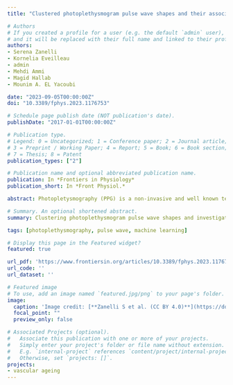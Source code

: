 ```yaml
---
title: "Clustered photoplethysmogram pulse wave shapes and their associations with clinical data"

# Authors
# If you created a profile for a user (e.g. the default `admin` user), write the username (folder name) here 
# and it will be replaced with their full name and linked to their profile.
authors:
- Serena Zanelli
- Kornelia Eveilleau
- admin
- Mehdi Ammi
- Magid Hallab
- Mounim A. EL Yacoubi

date: "2023-09-05T00:00:00Z"
doi: "10.3389/fphys.2023.1176753"

# Schedule page publish date (NOT publication's date).
publishDate: "2017-01-01T00:00:00Z"

# Publication type.
# Legend: 0 = Uncategorized; 1 = Conference paper; 2 = Journal article;
# 3 = Preprint / Working Paper; 4 = Report; 5 = Book; 6 = Book section;
# 7 = Thesis; 8 = Patent
publication_types: ["2"]

# Publication name and optional abbreviated publication name.
publication: In *Frontiers in Physiology*
publication_short: In *Front Physiol.*

abstract: Photopletysmography (PPG) is a non-invasive and well known technology that enables the recording of the digital volume pulse (DVP). Although PPG is largely employed in research, several aspects remain unknown. One of these is represented by the lack of information about how many waveform classes best express the variability in shape. In the literature, it is common to classify DVPs into four classes based on the dicrotic notch position. However, when working with real data, labelling waveforms with one of these four classes is no longer straightforward and may be challenging. The correct identification of the DVP shape could enhance the precision and the reliability of the extracted bio markers. In this work we proposed unsupervised machine learning and deep learning approaches to overcome the data labelling limitations. Concretely we performed a K-medoids based clustering that takes as input (i) DVP handcrafted features, (ii) similarity matrix computed with the Derivative Dynamic Time Warping and (iii) DVP features extracted from a CNN AutoEncoder. All the cited methods have been tested first by imposing four medoids representative of the Dawber classes, and after by automatically searching four clusters. We then searched the optimal number of clusters for each method using silhouette score, the prediction strength and inertia. To validate the proposed approaches we analyse the dissimilarities in the clinical data related to obtained clusters.

# Summary. An optional shortened abstract.
summary: Clustering photoplethysmogram pulse wave shapes and investigating clinical characteristics of different clusters.

tags: [photoplethysmography, pulse wave, machine learning]

# Display this page in the Featured widget?
featured: true

url_pdf: 'https://www.frontiersin.org/articles/10.3389/fphys.2023.1176753/pdf'
url_code: ''
url_dataset: ''

# Featured image
# To use, add an image named `featured.jpg/png` to your page's folder. 
image:
  caption: 'Image credit: [**Zanelli S et al. (CC BY 4.0)**](https://doi.org/10.3389/fphys.2023.1176753)'
  focal_point: ""
  preview_only: false

# Associated Projects (optional).
#   Associate this publication with one or more of your projects.
#   Simply enter your project's folder or file name without extension.
#   E.g. `internal-project` references `content/project/internal-project/index.md`.
#   Otherwise, set `projects: []`.
projects:
- vascular ageing
---
```


